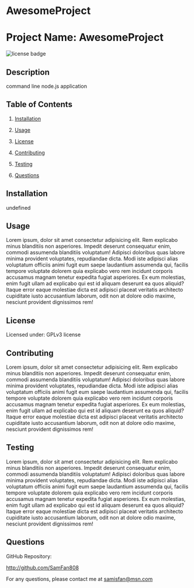 # AwesomeProject

# Project Name: AwesomeProject
![license badge](https://img.shields.io/badge/license-GPLv3-blue)

## Description

command line node.js application

## Table of Contents

1. [Installation](#installation)

2. [Usage](#usage)

3. [License](#license)

4. [Contributing](#contributing)

5. [Testing](#testing)

6. [Questions](#questions)

## Installation

undefined

## Usage

Lorem ipsum, dolor sit amet consectetur adipisicing elit. Rem explicabo minus blanditiis non asperiores. Impedit deserunt consequatur enim, commodi assumenda blanditiis voluptatum! Adipisci doloribus quas labore minima provident voluptates, repudiandae dicta. Modi iste adipisci alias voluptatum officiis animi fugit eum saepe laudantium assumenda qui, facilis tempore voluptate dolorem quia explicabo vero rem incidunt corporis accusamus magnam tenetur expedita fugiat asperiores. Ex eum molestias, enim fugit ullam ad explicabo qui est id aliquam deserunt ea quos aliquid? Itaque error eaque molestiae dicta est adipisci placeat veritatis architecto cupiditate iusto accusantium laborum, odit non at dolore odio maxime, nesciunt provident dignissimos rem!

## License

Licensed under: GPLv3 license

## Contributing

Lorem ipsum, dolor sit amet consectetur adipisicing elit. Rem explicabo minus blanditiis non asperiores. Impedit deserunt consequatur enim, commodi assumenda blanditiis voluptatum! Adipisci doloribus quas labore minima provident voluptates, repudiandae dicta. Modi iste adipisci alias voluptatum officiis animi fugit eum saepe laudantium assumenda qui, facilis tempore voluptate dolorem quia explicabo vero rem incidunt corporis accusamus magnam tenetur expedita fugiat asperiores. Ex eum molestias, enim fugit ullam ad explicabo qui est id aliquam deserunt ea quos aliquid? Itaque error eaque molestiae dicta est adipisci placeat veritatis architecto cupiditate iusto accusantium laborum, odit non at dolore odio maxime, nesciunt provident dignissimos rem!

## Testing

Lorem ipsum, dolor sit amet consectetur adipisicing elit. Rem explicabo minus blanditiis non asperiores. Impedit deserunt consequatur enim, commodi assumenda blanditiis voluptatum! Adipisci doloribus quas labore minima provident voluptates, repudiandae dicta. Modi iste adipisci alias voluptatum officiis animi fugit eum saepe laudantium assumenda qui, facilis tempore voluptate dolorem quia explicabo vero rem incidunt corporis accusamus magnam tenetur expedita fugiat asperiores. Ex eum molestias, enim fugit ullam ad explicabo qui est id aliquam deserunt ea quos aliquid? Itaque error eaque molestiae dicta est adipisci placeat veritatis architecto cupiditate iusto accusantium laborum, odit non at dolore odio maxime, nesciunt provident dignissimos rem!

## Questions

GitHub Repository:

http://github.com/SamFan808

For any questions, please contact me at samisfan@msn.com